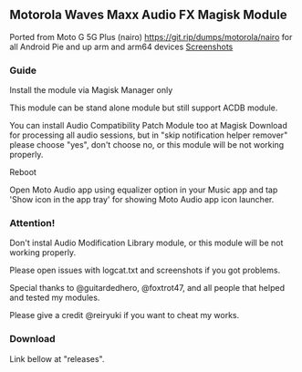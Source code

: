 ## Motorola Waves Maxx Audio FX Magisk Module

Ported from Moto G 5G Plus (nairo) https://git.rip/dumps/motorola/nairo for all Android Pie and up arm and arm64 devices
[Screenshots](https://reiryuki.blogspot.com/2020/09/motorola-waves-maxx-audio-fx-magisk.html?m=1)

### Guide
Install the module via Magisk Manager only

This module can be stand alone module but still support ACDB module.

You can install Audio Compatibility Patch Module too at Magisk Download for processing all audio sessions,
but in "skip notification helper remover" please choose "yes", don't choose no, or this module will be not working properly.

Reboot

Open Moto Audio app using equalizer option in your Music app and tap 'Show icon in the app tray' for showing Moto Audio app icon launcher.

### Attention!
Don't instal Audio Modification Library module, or this module will be not working properly.

Please open issues with logcat.txt and screenshots if you got problems.

Special thanks to @guitardedhero, @foxtrot47, and all people that helped and tested my modules.

Please give a credit @reiryuki if you want to cheat my works.

### Download
Link bellow at "releases".
